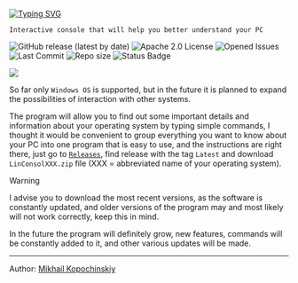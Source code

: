 [![Typing SVG](https://readme-typing-svg.demolab.com?font=Tiny5&size=50&pause=1000&color=27F741&vCenter=true&width=435&lines=LINCONSOL)](https://git.io/typing-svg)

`Interactive console that will help you better understand your PC`

![GitHub release (latest by date)](https://img.shields.io/github/release/linkoffee/linconsol?color=31C754&labelColor=353c43)
![Apache 2.0 License](https://img.shields.io/github/license/linkoffee/linconsol?color=31C754&labelColor=353c43)
![Opened Issues](https://img.shields.io/github/issues/linkoffee/linconsol?color=31C754&labelColor=353c43)\
![Last Commit](https://img.shields.io/github/last-commit/linkoffee/linconsol?color=31C754&labelColor=353c43)
![Repo size](https://img.shields.io/github/repo-size/linkoffee/linconsol?color=31C754&labelColor=353c43)
![Status Badge](https://github.com/linkoffee/linconsol/actions/workflows/build.yml/badge.svg)


<img src="https://habrastorage.org/webt/9n/im/pc/9nimpc9eytjtr3go9e9emidbyge.gif"/>

So far only `Windows OS` is supported, but in the future it is planned to expand the possibilities of interaction with other systems.

The program will allow you to find out some important details and information about your operating system by typing simple commands, I thought it would be convenient to group everything you want to know about your PC into one program that is easy to use, and the instructions are right there, just go to [`Releases`](https://github.com/linkoffee/linconsol/releases), find release with the tag `Latest` and download `LinConsolXXX.zip` file (XXX = abbreviated name of your operating system).

> [!WARNING]
> I advise you to download the most recent versions, as the software is constantly updated, and older versions of the program may and most likely will not work correctly, keep this in mind.

In the future the program will definitely grow, new features, commands will be constantly added to it, and other various updates will be made.

---

Author: [Mikhail Kopochinskiy](https://github.com/linkoffee)
